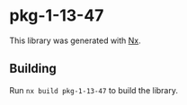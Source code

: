 # pkg-1-13-47

This library was generated with [Nx](https://nx.dev).

## Building

Run `nx build pkg-1-13-47` to build the library.
